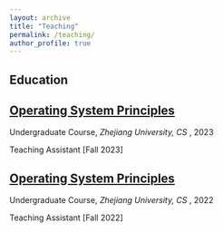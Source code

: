 ```yaml
---
layout: archive
title: "Teaching"
permalink: /teaching/
author_profile: true
---
```

## Education

## [Operating System Principles](https://zju-sec.github.io/os23fall-stu/)

Undergraduate Course,  *Zhejiang University, CS* , 2023

Teaching Assistant [Fall 2023]


## [Operating System Principles](https://zju-sec.github.io/os23fall-stu/)

Undergraduate Course,  *Zhejiang University, CS* , 2022

Teaching Assistant [Fall 2022]

<!-- ## Publications -->
